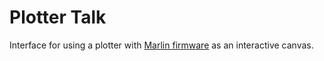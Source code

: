 # Plotter Talk

Interface for using a plotter with [Marlin firmware](http://marlinfw.org/) as an interactive canvas.